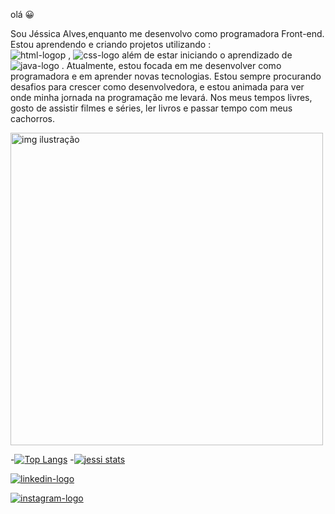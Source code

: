 olá 😀

Sou Jéssica Alves,enquanto me desenvolvo como programadora Front-end. Estou aprendendo e criando projetos utilizando :
<br>
 <img src="https://img.shields.io/badge/HTML5-E34F26?style=for-the-badge&logo=html5&logoColor=white" alt="html-logop" /> ,
 <img src="https://img.shields.io/badge/CSS3-1572B6?style=for-the-badge&logo=css3&logoColor=white" alt="css-logo" />
além de estar iniciando o aprendizado de <img src="https://img.shields.io/badge/JavaScript-323330?style=for-the-badge&logo=javascript&logoColor=F7DF1E" alt="java-logo"/> .
Atualmente, estou focada em me desenvolver como programadora e em aprender novas tecnologias.
Estou sempre procurando desafios para crescer como desenvolvedora, e estou animada para ver onde minha jornada na programação me levará.
Nos meus tempos livres, gosto de assistir filmes e séries, ler livros e passar tempo com meus cachorros.




<img src="https://user-images.githubusercontent.com/130418259/233696605-32bfe414-de88-43b2-a90b-7231958a0b7c.gif" alt="img ilustração" width="500" />



-[![Top Langs](https://github-readme-stats.vercel.app/api/top-langs/?username=jessicaalves05)](https://github.com/anuraghazra/github-readme-stats)
-[![jessi stats](https://github-readme-stats.vercel.app/api?username=jessicaalves05)](https://github.com/anuraghazra/github-readme-stats)

<a href="https://linkedin.com/in/jessica-alves-89766a22a"><img src="https://img.shields.io/badge/LinkedIn-0077B5?style=for-the-badge&logo=linkedin&logoColor=white" alt="linkedin-logo" /></a>

  <a href="https://www.instagram.com/jhessykthebest09/"><img  src="https://img.shields.io/badge/Instagram-E4405F?style=for-the-badge&logo=instagram&logoColor=white" alt="instagram-logo" /></a>

